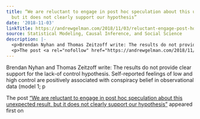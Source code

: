 ```yaml
---
title: “We are reluctant to engage in post hoc speculation about this unexpected result,
  but it does not clearly support our hypothesis”
date: '2018-11-03'
linkTitle: https://andrewgelman.com/2018/11/03/reluctant-engage-post-hoc-speculation-unexpected-result-not-clearly-support-hypothesis/
source: Statistical Modeling, Causal Inference, and Social Science
description: |-
  <p>Brendan Nyhan and Thomas Zeitzoff write: The results do not provide clear support for the lack-of control hypothesis. Self-reported feelings of low and high control are positively associated with conspiracy belief in observational data (model 1; p</p>
  <p>The post <a rel="nofollow" href="https://andrewgelman.com/2018/11/03/reluctant-engage-post-hoc-speculation-unexpected-result-not-clearly-support-hypothesis/">&#8220;We are reluctant to engage in post hoc speculation about this unexpected result, but it does not clearly support our hypothesis&#8221;</a> appeared first on <a rel="nofollow" ...
---
```

<p>Brendan Nyhan and Thomas Zeitzoff write: The results do not provide clear support for the lack-of control hypothesis. Self-reported feelings of low and high control are positively associated with conspiracy belief in observational data (model 1; p</p>
<p>The post <a rel="nofollow" href="https://andrewgelman.com/2018/11/03/reluctant-engage-post-hoc-speculation-unexpected-result-not-clearly-support-hypothesis/">&#8220;We are reluctant to engage in post hoc speculation about this unexpected result, but it does not clearly support our hypothesis&#8221;</a> appeared first on <a rel="nofollow" ...